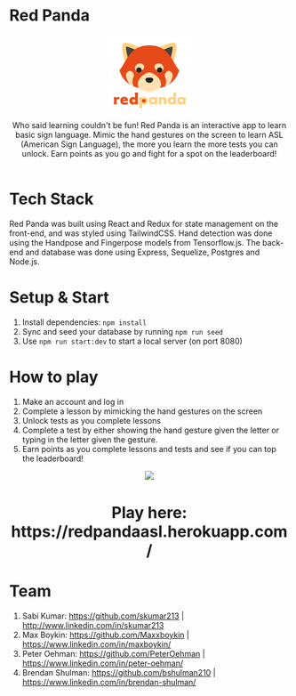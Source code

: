 # Red Panda

<div align='center'>
<img src="public/logo.png" height='150'>
</div>
<div align='center'>Who said learning couldn't be fun! Red Panda is an interactive app to learn basic sign language. Mimic the hand gestures on the screen to learn ASL (American Sign Language), the more you learn the more tests you can unlock. Earn points as you go and fight for a spot on the leaderboard!</div>
<br/>

# Tech Stack

Red Panda was built using React and Redux for state management on the front-end, and was styled using TailwindCSS. Hand detection was done using the Handpose and Fingerpose models from Tensorflow.js. The back-end and database was done using Express, Sequelize, Postgres and Node.js.

# Setup & Start

1. Install dependencies: `npm install`
2. Sync and seed your database by running `npm run seed`
3. Use `npm run start:dev` to start a local server (on port 8080)

# How to play

1. Make an account and log in
2. Complete a lesson by mimicking the hand gestures on the screen
3. Unlock tests as you complete lessons
4. Complete a test by either showing the hand gesture given the letter or typing in the letter given the gesture.
5. Earn points as you complete lessons and tests and see if you can top the leaderboard!


<div align='center'>
<img src="public/demoGif.gif" height=300">
</div>
<h1 align='center'>
Play here: https://redpandaasl.herokuapp.com/
</h1>

# Team

1. Sabi Kumar: https://github.com/skumar213 | http://www.linkedin.com/in/skumar213
2. Max Boykin: https://github.com/Maxxboykin | https://www.linkedin.com/in/maxboykin/
3. Peter Oehman: https://github.com/PeterOehman | https://www.linkedin.com/in/peter-oehman/
4. Brendan Shulman: https://github.com/bshulman210 | https://www.linkedin.com/in/brendan-shulman/
